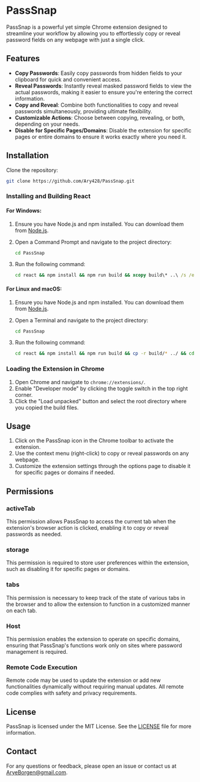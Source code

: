 

# PassSnap

PassSnap is a powerful yet simple Chrome extension designed to streamline your workflow by allowing you to effortlessly copy or reveal password fields on any webpage with just a single click.

## Features

- **Copy Passwords**: Easily copy passwords from hidden fields to your clipboard for quick and convenient access.
- **Reveal Passwords**: Instantly reveal masked password fields to view the actual passwords, making it easier to ensure you're entering the correct information.
- **Copy and Reveal**: Combine both functionalities to copy and reveal passwords simultaneously, providing ultimate flexibility.
- **Customizable Actions**: Choose between copying, revealing, or both, depending on your needs.
- **Disable for Specific Pages/Domains**: Disable the extension for specific pages or entire domains to ensure it works exactly where you need it.

## Installation

Clone the repository:
   ```bash
   git clone https://github.com/Ary428/PassSnap.git
   ```

### Installing and Building React

#### For Windows:

1. Ensure you have Node.js and npm installed. You can download them from [Node.js](https://nodejs.org/).

2. Open a Command Prompt and navigate to the project directory:
   ```cmd
   cd PassSnap
   ```

3. Run the following command:
   ```cmd
   cd react && npm install && npm run build && xcopy build\* ..\ /s /e /y && cd ..
   ```

#### For Linux and macOS:

1. Ensure you have Node.js and npm installed. You can download them from [Node.js](https://nodejs.org/).

2. Open a Terminal and navigate to the project directory:
   ```bash
   cd PassSnap
   ```

3. Run the following command:
   ```bash
   cd react && npm install && npm run build && cp -r build/* ../ && cd ..
   ```

### Loading the Extension in Chrome

1. Open Chrome and navigate to `chrome://extensions/`.
2. Enable "Developer mode" by clicking the toggle switch in the top right corner.
3. Click the "Load unpacked" button and select the root directory where you copied the build files.

## Usage

1. Click on the PassSnap icon in the Chrome toolbar to activate the extension.
2. Use the context menu (right-click) to copy or reveal passwords on any webpage.
3. Customize the extension settings through the options page to disable it for specific pages or domains if needed.

## Permissions

### activeTab
This permission allows PassSnap to access the current tab when the extension's browser action is clicked, enabling it to copy or reveal passwords as needed.

### storage
This permission is required to store user preferences within the extension, such as disabling it for specific pages or domains.

### tabs
This permission is necessary to keep track of the state of various tabs in the browser and to allow the extension to function in a customized manner on each tab.

### Host
This permission enables the extension to operate on specific domains, ensuring that PassSnap's functions work only on sites where password management is required.

### Remote Code Execution
Remote code may be used to update the extension or add new functionalities dynamically without requiring manual updates. All remote code complies with safety and privacy requirements.

## License

PassSnap is licensed under the MIT License. See the [LICENSE](LICENSE) file for more information.

## Contact

For any questions or feedback, please open an issue or contact us at [AryeBorgen@gmail.com](mailto:aryeborgen@gmail.com).
